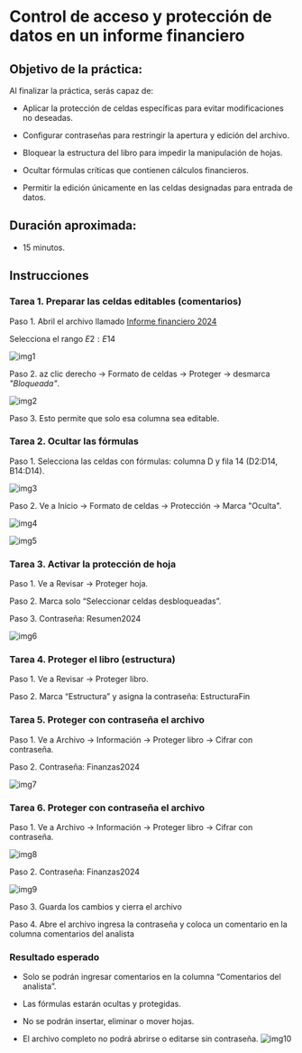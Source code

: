 # Control de acceso y protección de datos en un informe financiero

## Objetivo de la práctica:
Al finalizar la práctica, serás capaz de:
- Aplicar la protección de celdas específicas para evitar modificaciones no deseadas.

- Configurar contraseñas para restringir la apertura y edición del archivo.

- Bloquear la estructura del libro para impedir la manipulación de hojas.

- Ocultar fórmulas críticas que contienen cálculos financieros.

- Permitir la edición únicamente en las celdas designadas para entrada de datos.



## Duración aproximada:
- 15 minutos.

## Instrucciones 
<!-- Proporciona pasos detallados sobre cómo configurar y administrar sistemas, implementar soluciones de software, realizar pruebas de seguridad, o cualquier otro escenario práctico relevante para el campo de la tecnología de la información -->
### Tarea 1. Preparar las celdas editables (comentarios)

Paso 1. Abril el archivo llamado [Informe financiero 2024](<Informe financiero 2024.xlsx>) 

Selecciona el rango $E2:E14$

![img1](../images/img1.png)


Paso 2. az clic derecho → Formato de celdas → Proteger → desmarca *"Bloqueada"*.

![img2](../images/img2.png)

Paso 3. Esto permite que solo esa columna sea editable.

### Tarea 2. Ocultar las fórmulas

Paso 1. Selecciona las celdas con fórmulas: columna D y fila 14 (D2:D14, B14:D14).

![img3](../images/img3.png)

Paso 2. Ve a Inicio → Formato de celdas → Protección → Marca "Oculta".

![img4](../images/img4.png)

![img5](../images/img5.png)


### Tarea 3. Activar la protección de hoja

Paso 1. Ve a Revisar → Proteger hoja.

Paso 2. Marca solo “Seleccionar celdas desbloqueadas”.

Paso 3. Contraseña: Resumen2024

![img6](../images/img6.png)


### Tarea 4.  Proteger el libro (estructura)

Paso 1. Ve a Revisar → Proteger libro.

Paso 2. Marca “Estructura” y asigna la contraseña: EstructuraFin

### Tarea 5. Proteger con contraseña el archivo

Paso 1. Ve a Archivo → Información → Proteger libro → Cifrar con contraseña.

Paso 2. Contraseña: Finanzas2024

![img7](../images/img7.png)

### Tarea 6. Proteger con contraseña el archivo

Paso 1. Ve a Archivo → Información → Proteger libro → Cifrar con contraseña.

![img8](../images/img8.png)

Paso 2. Contraseña: Finanzas2024

![img9](../images/img9.png)

Paso 3. Guarda los cambios y cierra el archivo

Paso 4. Abre el archivo ingresa la contraseña y coloca un comentario en la columna comentarios del analista

### Resultado esperado
- Solo se podrán ingresar comentarios en la columna “Comentarios del analista”.

- Las fórmulas estarán ocultas y protegidas.

- No se podrán insertar, eliminar o mover hojas.

- El archivo completo no podrá abrirse o editarse sin contraseña.
![img10](../images/img10.png)

